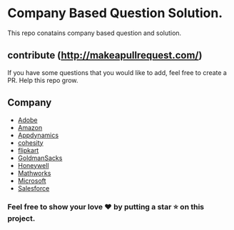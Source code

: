 # Company Based Question Solution.
This repo conatains company based question and solution.

## contribute (http://makeapullrequest.com/)
If you have some questions that you would like to add, feel free to create a PR. Help this repo grow.

## Company
- [Adobe](adobe)
- [Amazon](amzon)
- [Appdynamics](appDynamics)
- [cohesity](cohesity)
- [flipkart](flipkart)
- [GoldmanSacks](GoldmanSacks)
- [Honeywell](honeywell)
- [Mathworks](mathworks)
- [Microsoft](microsoft)
- [Salesforce](salesforce)

### Feel free to show your love ❤️ by putting a star ⭐️ on this project.
